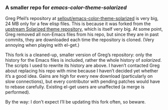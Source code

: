### A smaller repo for _emacs-color-theme-solarized_

Greg Pfeil’s repository at [sellout/emacs-color-theme-solarized][1] is
very big, 24 MB only for a few elisp files. This is because it was
forked from the [upstream Solarized theme repository][2], which is
itself very big. At some point, Greg removed all non-Emacs files from
his repo, but since they are in past commits, they are downloaded each
time the repository is cloned. (Very annoying when playing with el-get.)

This fork is a cleaned-up, smaller version of Greg’s repository: only
the history for the Emacs files is included, rather the whole history of
_solarized_. The scripts I used to rewrite its history are above. I
haven’t contacted Greg about replacing his repo with mine because I
haven’t decided yet whether it’s a good idea. Gains are high for every
new download (particularly on slow connections), but every contributor
with pending patches would have to rebase carefully. Existing el-get
users are unaffected (a merge is performed).

By the way: I don’t expect I’ll be updating this fork often, so beware.

  [1]: https://github.com/sellout/emacs-color-theme-solarized
  [2]: https://github.com/altercation/solarized
